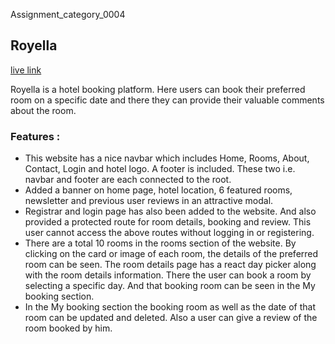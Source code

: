 <p>Assignment_category_0004</p>

## Royella

[live link](https://royella-luxury-hotel.web.app)

<p>Royella is a hotel booking platform. Here users can book their preferred room on a specific date and there they can provide their valuable comments about the room.</p>

### Features : 

<ul>
<li>This website has a nice navbar which includes Home, Rooms, About, Contact, Login and hotel logo.  A footer is included.  These two i.e. navbar and footer are each connected to the root.</li>
<li>Added a banner on home page, hotel location, 6 featured rooms, newsletter and previous user reviews in an attractive modal.</li>
<li>Registrar and login page has also been added to the website.  And also provided a protected route for room details, booking and review. This user cannot access the above routes without logging in or registering.</li>
<li>There are a total 10 rooms in the rooms section of the website.  By clicking on the card or image of each room, the details of the preferred room can be seen.  The room details page has a react day picker along with the room details information. There the user can book a room by selecting a specific day. And that booking room can be seen in the My booking section.</li>
<li>In the My booking section the booking room as well as the date of that room can be updated and deleted.  Also a user can give a review of the room booked by him.</li>
</ul>
